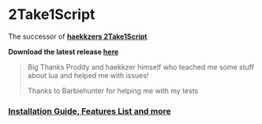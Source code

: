 # 2Take1Script

The successor of [**haekkzers 2Take1Script**](https://github.com/haekkzer/2Take1Script)

**Download the latest release [**here**](https://github.com/DemonKiya/2Take1Script-Revive/releases/latest)**

> Big Thanks Proddy and haekkzer himself who teached me some stuff about lua and helped me with issues!
>
> Thanks to Barbiehunter for helping me with my tests

### [**Installation Guide, Features List and more**](https://github.com/DemonKiya/2Take1Script-Revive/wiki)
